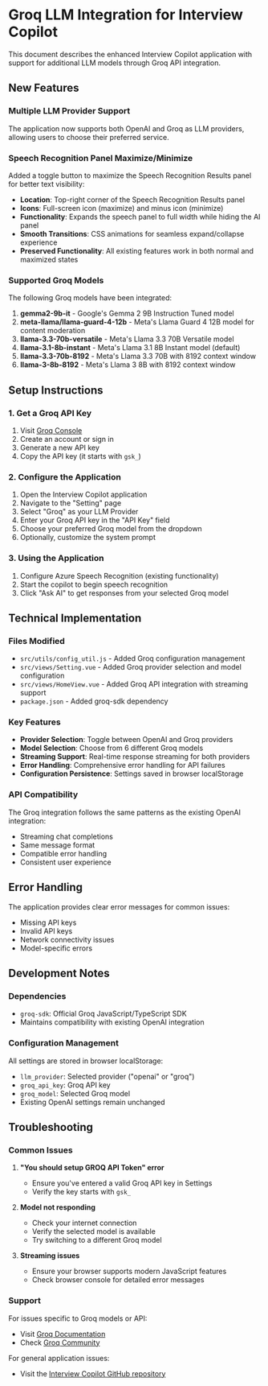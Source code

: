 # Groq LLM Integration for Interview Copilot

This document describes the enhanced Interview Copilot application with support for additional LLM models through Groq API integration.

## New Features

### Multiple LLM Provider Support
The application now supports both OpenAI and Groq as LLM providers, allowing users to choose their preferred service.

### Speech Recognition Panel Maximize/Minimize
Added a toggle button to maximize the Speech Recognition Results panel for better text visibility:
- **Location**: Top-right corner of the Speech Recognition Results panel
- **Icons**: Full-screen icon (maximize) and minus icon (minimize)
- **Functionality**: Expands the speech panel to full width while hiding the AI panel
- **Smooth Transitions**: CSS animations for seamless expand/collapse experience
- **Preserved Functionality**: All existing features work in both normal and maximized states

### Supported Groq Models
The following Groq models have been integrated:

1. **gemma2-9b-it** - Google's Gemma 2 9B Instruction Tuned model
2. **meta-llama/llama-guard-4-12b** - Meta's Llama Guard 4 12B model for content moderation
3. **llama-3.3-70b-versatile** - Meta's Llama 3.3 70B Versatile model
4. **llama-3.1-8b-instant** - Meta's Llama 3.1 8B Instant model (default)
5. **llama-3.3-70b-8192** - Meta's Llama 3.3 70B with 8192 context window
6. **llama-3-8b-8192** - Meta's Llama 3 8B with 8192 context window

## Setup Instructions

### 1. Get a Groq API Key
1. Visit [Groq Console](https://console.groq.com/keys)
2. Create an account or sign in
3. Generate a new API key
4. Copy the API key (it starts with `gsk_`)

### 2. Configure the Application
1. Open the Interview Copilot application
2. Navigate to the "Setting" page
3. Select "Groq" as your LLM Provider
4. Enter your Groq API key in the "API Key" field
5. Choose your preferred Groq model from the dropdown
6. Optionally, customize the system prompt

### 3. Using the Application
1. Configure Azure Speech Recognition (existing functionality)
2. Start the copilot to begin speech recognition
3. Click "Ask AI" to get responses from your selected Groq model

## Technical Implementation

### Files Modified
- `src/utils/config_util.js` - Added Groq configuration management
- `src/views/Setting.vue` - Added Groq provider selection and model configuration
- `src/views/HomeView.vue` - Added Groq API integration with streaming support
- `package.json` - Added groq-sdk dependency

### Key Features
- **Provider Selection**: Toggle between OpenAI and Groq providers
- **Model Selection**: Choose from 6 different Groq models
- **Streaming Support**: Real-time response streaming for both providers
- **Error Handling**: Comprehensive error handling for API failures
- **Configuration Persistence**: Settings saved in browser localStorage

### API Compatibility
The Groq integration follows the same patterns as the existing OpenAI integration:
- Streaming chat completions
- Same message format
- Compatible error handling
- Consistent user experience

## Error Handling

The application provides clear error messages for common issues:
- Missing API keys
- Invalid API keys
- Network connectivity issues
- Model-specific errors

## Development Notes

### Dependencies
- `groq-sdk`: Official Groq JavaScript/TypeScript SDK
- Maintains compatibility with existing OpenAI integration

### Configuration Management
All settings are stored in browser localStorage:
- `llm_provider`: Selected provider ("openai" or "groq")
- `groq_api_key`: Groq API key
- `groq_model`: Selected Groq model
- Existing OpenAI settings remain unchanged

## Troubleshooting

### Common Issues
1. **"You should setup GROQ API Token" error**
   - Ensure you've entered a valid Groq API key in Settings
   - Verify the key starts with `gsk_`

2. **Model not responding**
   - Check your internet connection
   - Verify the selected model is available
   - Try switching to a different Groq model

3. **Streaming issues**
   - Ensure your browser supports modern JavaScript features
   - Check browser console for detailed error messages

### Support
For issues specific to Groq models or API:
- Visit [Groq Documentation](https://console.groq.com/docs)
- Check [Groq Community](https://community.groq.com)

For general application issues:
- Visit the [Interview Copilot GitHub repository](https://github.com/interview-copilot/Interview-Copilot)

